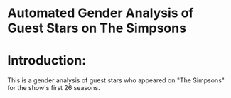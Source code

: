 # Automated Gender Analysis of Guest Stars on The Simpsons

# Introduction:

This is a gender analysis of guest stars who appeared on "The Simpsons" for the show's first 26 seasons.